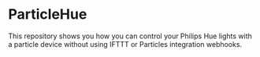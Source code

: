 # ParticleHue
This repository shows you how you can control your Philips Hue lights with a particle device without using IFTTT or Particles integration webhooks.
